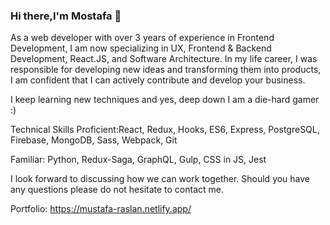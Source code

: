 ### Hi there,I'm Mostafa 👋 

As a web developer with over 3 years of experience in Frontend Development,
I am now specializing in UX, Frontend & Backend Development, React.JS, and Software Architecture.
In my life career, I was responsible for developing new ideas and transforming them into products, I am confident that I can actively contribute and develop your business.


I keep learning new techniques and yes, deep down I am a die-hard gamer :)



Technical Skills
Proficient:React, Redux, Hooks, ES6, Express, PostgreSQL, Firebase, MongoDB, Sass, Webpack, Git

Familiar: Python, Redux-Saga, GraphQL, Gulp, CSS in JS, Jest


I look forward to discussing how we can work together.
Should you have any questions please do not hesitate to contact me.

Portfolio: https://mustafa-raslan.netlify.app/
<!--


**Mostafa-Ragab/Mostafa-Ragab** is a ✨ _special_ ✨ repository because its `README.md` (this file) appears on your GitHub profile.

Here are some ideas to get you started:

- 🔭 I’m currently working on Upwork
- 🌱 I’m currently learning React native
- 👯 I’m looking to collaborate on open source projects
- 🤔 I’m looking for help with ...
- 💬 Ask me about ...
- 📫 How to reach me: mostafaragab373@gmail.com
- 😄 Pronouns: ...
- ⚡ Fun fact: ...
-->
